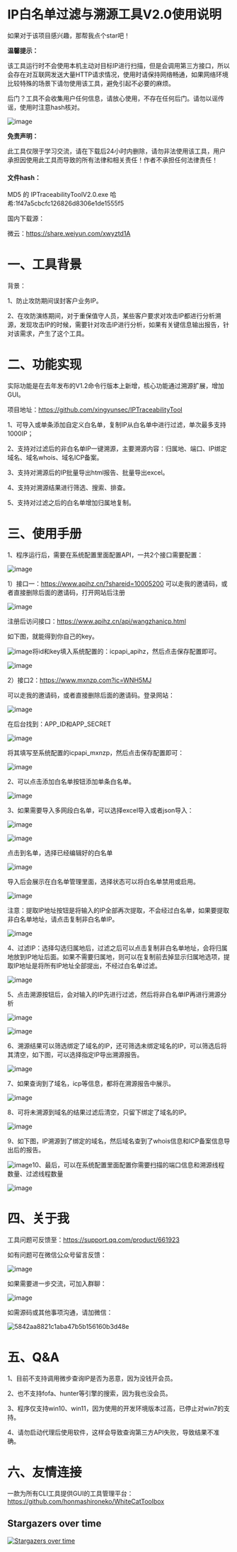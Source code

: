 # IP白名单过滤与溯源工具V2.0使用说明

如果对于该项目感兴趣，那帮我点个star吧！

**温馨提示：**

该工具运行时不会使用本机主动对目标IP进行扫描，但是会调用第三方接口，所以会存在对互联网发送大量HTTP请求情况，使用时请保持网络畅通，如果网络环境比较特殊的场景下请勿使用该工具，避免引起不必要的麻烦。

后门？工具不会收集用户任何信息，请放心使用，不存在任何后门。请勿以谣传谣，使用时注意hash核对。

![image](https://github.com/user-attachments/assets/57a3c997-d0cd-4ec4-ad69-a5d392f4736b)


**免责声明：**

此工具仅限于学习交流，请在下载后24小时内删除，请勿非法使用该工具，用户承担因使用此工具而导致的所有法律和相关责任！作者不承担任何法律责任！

#### 文件hash：

MD5 的 IPTraceabilityToolV2.0.exe 哈希:1f47a5cbcfc126826d8306e1de1555f5

国内下载源：

微云：https://share.weiyun.com/xwyztd1A

# 一、工具背景

背景：

1、防止攻防期间误封客户业务IP。

2、在攻防演练期间，对于重保值守人员，某些客户要求对攻击IP都进行分析溯源，发现攻击IP的时候，需要针对攻击IP进行分析，如果有关键信息输出报告，针对该需求，产生了这个工具。

# 二、功能实现

实际功能是在去年发布的V1.2命令行版本上新增，核心功能通过溯源扩展，增加GUI。

项目地址：https://github.com/xingyunsec/IPTraceabilityTool

1、可导入或单条添加自定义白名单，复制IP从白名单中进行过滤，单次最多支持1000IP；

2、支持对过滤后的非白名单IP一键溯源，主要溯源内容：归属地、端口、IP绑定域名、域名whois、域名ICP备案。

3、支持对溯源后的IP批量导出html报告、批量导出excel。

4、支持对溯源结果进行筛选、搜索、排查。

5、支持对过滤之后的白名单增加归属地复制。

# 三、使用手册

1、程序运行后，需要在系统配置里面配置API，一共2个接口需要配置：

![image](./images/image-20250617162710-22im4li.png)

1）接口一：https://www.apihz.cn/?shareid=10005200
可以走我的邀请码，或者直接删除后面的邀请码，打开网站后注册

![image](./images/image-20250617163253-0zovhmh.png)

注册后访问接口：https://www.apihz.cn/api/wangzhanicp.html

如下图，就能得到你自己的key。

![image](./images/image-20250617163128-4v6yvdd.png)将id和key填入系统配置的：icpapi_apihz，然后点击保存配置即可。

![image](./images/image-20250617163501-46bj4xe.png)

2）接口2：https://www.mxnzp.com?ic=WNH5MJ

可以走我的邀请码，或者直接删除后面的邀请码。登录网站：

![image](./images/image-20250617163613-6rdtoct.png)

在后台找到：APP_ID和APP_SECRET

![image](./images/image-20250617163729-b6yz0js.png)

将其填写至系统配置的icpapi_mxnzp，然后点击保存配置即可：

![image](./images/image-20250617163833-xnpodcw.png)

2、可以点击添加白名单按钮添加单条白名单。

![image](./images/image-20250617163931-78yqhue.png)

3、如果需要导入多网段白名单，可以选择excel导入或者json导入：

![image](./images/image-20250617164123-w0s818u.png)

![image](./images/image-20250617164132-gz1e5jh.png)

点击到名单，选择已经编辑好的白名单

![image](./images/image-20250617164152-yu8m8bm.png)

导入后会展示在白名单管理里面，选择状态可以将白名单禁用或启用。

![image](./images/image-20250617164416-blbnvwf.png)

注意：提取IP地址按钮是将输入的IP全部再次提取，不会经过白名单，如果要提取非白名单地址，请点击复制非白名单IP。

![image](./images/image-20250617164525-jo8z5u8.png)

4、过滤IP：选择勾选归属地后，过滤之后可以点击复制非白名单地址，会将归属地放到IP地址后面。如果不需要归属地，则可以在复制前去掉显示归属地选项，提取IP地址是将所有IP地址全部提出，不经过白名单过滤。

![image](./images/image-20250617164752-0ag7a4o.png)

5、点击溯源按钮后，会对输入的IP先进行过滤，然后将非白名单IP再进行溯源分析

![image](./images/image-20250617165017-w2sfkzu.png)

![image](./images/image-20250617165027-z9vveve.png)

6、溯源结果可以筛选绑定了域名的IP，还可筛选未绑定域名的IP，可以筛选后将其清空，如下图，可以选择指定IP导出溯源报告。

![image](./images/image-20250617165214-8tb21zs.png)

7、如果查询到了域名，icp等信息，都将在溯源报告中展示。

![image](./images/image-20250617165315-i8090lg.png)

8、可将未溯源到域名的结果过滤后清空，只留下绑定了域名的IP。

![image](./images/image-20250617165608-29h812c.png)

9、如下图，IP溯源到了绑定的域名，然后域名查到了whois信息和ICP备案信息导出后的报告。

![image](./images/image-20250617165934-5itiyh9.png)10、最后，可以在系统配置里面配置你需要扫描的端口信息和溯源线程数量、过滤线程数量

![image](./images/image-20250617170104-m0kte6v.png)

# 四、关于我

工具问题可反馈至：https://support.qq.com/product/661923

如有问题可在微信公众号留言反馈：

![image](./images/image-20250617193856-3tv5cc9.png)

如果需要进一步交流，可加入群聊：

![image](./images/image-20250617194011-tk1718h.png)

如需源码或其他事项沟通，请加微信：

![5842aa8821c1aba47b5b156160b3d48e](./images/5842aa8821c1aba47b5b156160b3d48e-20250617194038-pks1l9h.jpg)

# 五、Q&A

1、目前不支持调用微步查询IP是否为恶意，因为没钱开会员。

2、也不支持fofa、hunter等引擎的搜索，因为我也没会员。

3、程序仅支持win10、win11，因为使用的开发环境版本过高，已停止对win7的支持。

4、请勿启动代理后使用软件，这样会导致查询第三方API失败，导致结果不准确。

# 六、友情连接

一款为所有CLI工具提供GUI的工具管理平台：https://github.com/honmashironeko/WhiteCatToolbox

## Stargazers over time
[![Stargazers over time](https://starchart.cc/xingyunsec/IPTraceabilityTool.svg?variant=adaptive)](https://starchart.cc/xingyunsec/IPTraceabilityTool)

